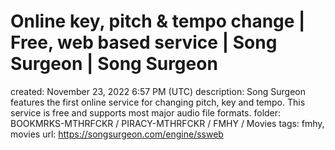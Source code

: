 # Online key, pitch & tempo change | Free, web based service | Song Surgeon | Song Surgeon

created: November 23, 2022 6:57 PM (UTC)
description: Song Surgeon features the first online service for changing pitch, key and tempo. This service is free and supports most major audio file formats.
folder: BOOKMRKS-MTHRFCKR / PIRACY-MTHRFCKR / FMHY / Movies
tags: fmhy, movies
url: https://songsurgeon.com/engine/ssweb